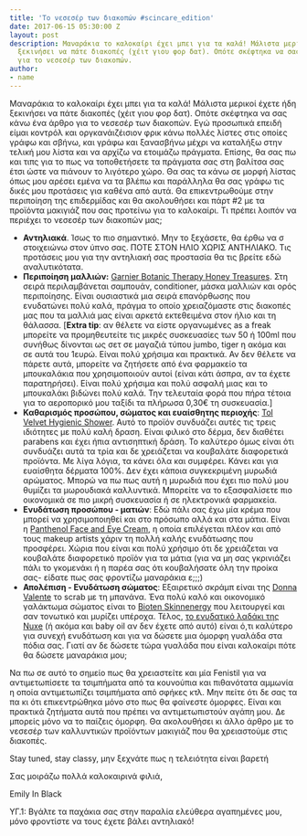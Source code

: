 ```yaml
---
title: 'Το νεσεσέρ των διακοπών #scincare_edition'
date: 2017-06-15 05:30:00 Z
layout: post
description: Μαναράκια το καλοκαίρι έχει μπει για τα καλά! Μάλιστα μερικοί έχετε ήδη
  ξεκινήσει να πάτε διακοπές (χέιτ γιου φορ δατ). Οπότε σκέφτηκα να σας κάνω ένα άρθρο
  για το νεσεσέρ των διακοπών.
author:
- name
---
```


Μαναράκια το καλοκαίρι έχει μπει για τα καλά! Μάλιστα μερικοί έχετε ήδη ξεκινήσει να πάτε διακοπές (χέιτ γιου φορ δατ). Οπότε σκέφτηκα να σας κάνω ένα άρθρο για το νεσεσέρ των διακοπών. Εγώ προσωπικά επειδή είμαι κοντρόλ και οργκανάιζέισιον φρικ κάνω πολλές λίστες στις οποίες γράφω και σβήνω, και γράφω και ξανασβήνω μέχρι να καταλήξω στην τελική μου λίστα και να αρχίζω να ετοιμάζω πράγματα. Επίσης, θα σας πω και τιπς για το πως να τοποθετήσετε τα πράγματα σας στη βαλίτσα σας έτσι ώστε να πιάνουν το λιγότερο χώρο. Θα σας τα κάνω σε μορφή λίστας όπως μου αρέσει εμένα να τα βλέπω και παράλληλα θα σας γράφω τις δικές μου προτάσεις για καθένα από αυτά. Θα επικεντρωθούμε στην περιποίηση της επιδερμίδας και θα ακολουθήσει και πάρτ #2 με τα προϊόντα μακιγιάζ που σας προτείνω για το καλοκαίρι. Τι πρέπει λοιπόν να περιέχει το νεσεσέρ των διακοπών μας;

* **Αντηλιακά**. Ίσως το πιο σημαντικό. Μην το ξεχάσετε, θα έρθω να σ στοιχειώνω στον ύπνο σας. ΠΟΤΕ ΣΤΟΝ ΗΛΙΟ ΧΩΡΙΣ ΑΝΤΗΛΙΑΚΟ. Τις προτάσεις μου για την αντηλιακή σας προστασία θα τις βρείτε εδώ αναλυτικότατα.
* **Περιποίηση μαλλιών:**&nbsp;[Garnier Botanic Therapy Honey Treasures](https://www.garnier.gr/peripoihsh-malliwn/proionta/botanic-therapy). Στη σειρά περιλαμβάνεται σαμπουάν, conditioner, μάσκα μαλλιών και ορός περιποίησης. Είναι ουσιαστικά μια σειρά επανόρθωσης που ενυδατώνει πολύ καλά, πράγμα το οποίο χρειαζόμαστε στις διακοπές μας που τα μαλλιά μας είναι αρκετά εκτεθειμένα στον ήλιο και τη θάλασσα. [**Extra tip**: αν θέλετε να είστε οργανωμένες as a freak μπορείτε να προμηθευτείτε τις μικρές συσκευασίες των 50 ή 100ml που συνήθως δίνονται ως σετ σε μαγαζιά τύπου jumbo, tiger η ακόμα και σε αυτά του 1ευρώ. Είναι πολύ χρήσιμα και πρακτικά. Αν δεν θέλετε να πάρετε αυτά, μπορείτε να ζητήσετε από ένα φαρμακείο τα μπουκαλάκια που χρησιμοποιούν αυτοί (είναι κάτι άσπρα, αν τα έχετε παρατηρήσει). Είναι πολύ χρήσιμα και πολύ ασφαλή μιας και το μπουκαλάκι βιδώνει πολύ καλά. Την τελευταία φορά που πήρα τέτοια για το αεροπορικό μου ταξίδι τα πλήρωσα 0,30€ τη συσκευασία.]
* **Καθαρισμός προσώπου, σώματος και ευαίσθητης περιοχής**:&nbsp;[Tol Velvet Hygienic Shower](http://www.pharmasept.gr/el/ta-proionta-mas/tol-velvet/peripoiisi-somatos/tol-velvet-hygienic-shower-1lt-54-detail). Αυτό το προϊόν συνδυάζει αυτές τις τρεις ιδιότητες με πολύ καλή δραση. Είναι φιλικό στο δέρμα, δεν διαθέτει parabens και έχει ήπια αντισηπτική δράση. Το καλύτερο όμως είναι ότι συνδυάζει αυτά τα τρία και δε χρειάζεται να κουβαλάτε διαφορετικά προϊόντα. Με λίγα λόγια, τα κάνει όλα και συμφέρει. Κάνει και για ευαίσθητα δέρματα 100%. Δεν έχει κάποια συγκεκριμένη μυρωδιά αρώματος. Μπορώ να πω πως αυτή η μυρωδιά που έχει πιο πολύ μου θυμίζει τα μωρουδιακά καλλυντικά. Μπορείτε να το εξασφαλίσετε πιο οικονομικά σε πιο μικρή συσκευασία ή σε ηλεκτρονικά φαρμακεία.
* **Ενυδάτωση προσώπου - ματιών**: Εδώ πάλι σας έχω μία κρέμα που μπορεί να χρησιμοποιηθεί και στο πρόσωπο αλλά και στα μάτια. Είναι η&nbsp;[Panthenol Face and Eye Cream](http://www.panthenolextra.com/proionta/item/26-face-eye-cream), η οποία επιλέγεται πλέον και από τους makeup artists χάριν τη πολλή καλής ενυδάτωσης που προσφέρει. Χώρια που είναι και πολύ χρήσιμο ότι δε χρειάζεται να κουβαλάτε διαφορετικό προϊόν για τα μάτια (για να μη σας γκρινιάζει πάλι το γκομενάκι ή η παρέα σας ότι κουβαλήσατε όλη την προίκα σας- είδατε πως σας φροντίζω μαναράκια ε;;;)
* **Απολέπιση - Ενυδάτωση σώματος**: Εξαιρετικό σκράμπ είναι της&nbsp;[Donna Valente](https://www.skroutz.gr/s/6108552/Donna-Valente-Banana-Miracle-Sugar-Exfoliator-250gr.html)&nbsp;το scrab με τη μπανάνα. Ένα πολύ καλό και οικονομικό γαλάκτωμα σώματος είναι το&nbsp;[Bioten Skinnenergy](https://www.skroutz.gr/s/7093811/Bioten-Skinnergy-%CE%93%CE%B1%CE%BB%CE%AC%CE%BA%CF%84%CF%89%CE%BC%CE%B1-%CE%A3%CF%8E%CE%BC%CE%B1%CF%84%CE%BF%CF%82-%CE%B3%CE%B9%CE%B1-%CE%9A%CE%B1%CE%BD%CE%BF%CE%BD%CE%B9%CE%BA%CE%AD%CF%82-%CE%95%CF%80%CE%B9%CE%B4%CE%B5%CF%81%CE%BC%CE%AF%CE%B4%CE%B5%CF%82-250ml.html)&nbsp;που λειτουργεί και σαν τονωτικό και μυρίζει υπέροχα. Τέλος,&nbsp;[το ενυδατικό λαδάκι της Nuxe](https://www.skroutz.gr/s/7755675/Nuxe-Huile-Prodigieuse-100ml.html)&nbsp;(ή ακόμα και baby oil αν δεν έχετε από αυτό) είναι ό,τι καλύτερο για συνεχή ενυδάτωση και για να δώσετε μια όμορφη γυαλάδα στα πόδια σας. Γιατί αν δε δώσετε τώρα γυαλάδα που είναι καλοκαίρι πότε θα δώσετε μαναράκια μου;

Να πω σε αυτό το σημείο πως θα χρειαστείτε και μία Fenistil για να αντιμετωπίσετε τα τσιμπήματα από τα κουνούπια και πιθανότατα αμμωνία η οποία αντιμετωπίζει τσιμπήματα από σφήκες κτλ. Μην πείτε ότι δε σας τα πα κι ότι επικεντρώθηκα μόνο στο πως θα φαίνεστε όμορφες. Είναι και πρακτικά ζητήματα αυτά που πρέπει να αντιμετωπιστούν αγάπη μου. Δε μπορείς μόνο να το παίζεις όμορφη. Θα ακολουθήσει κι άλλο άρθρο με το νεσεσέρ των καλλυντικών προϊόντων μακιγιάζ που θα χρειαστούμε στις διακοπές.

Stay tuned, stay classy, μην ξεχνάτε πως η τελειότητα είναι βαρετή

Σας μοιράζω πολλά καλοκαιρινά φιλιά,

Emily In Black&nbsp;

ΥΓ.1: Βγάλτε τα παχάκια σας στην παραλία ελεύθερα αγαπημένες μου, μόνο φροντίστε να τους έχετε βάλει αντηλιακό!&nbsp;
